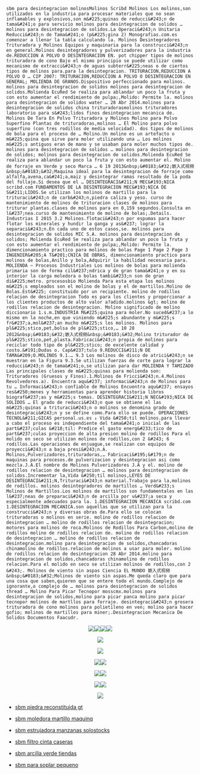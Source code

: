 
```
sbm para desintegracion molinosMolinos Scribd Molinos Los molinos,son utilizados en la industria para procesar materiales que no sean inflamables y explosivos,son m&#225;quinas de reducci&#243;n de tama&#241;o para servicio molinos para desintegracion de solidos … molinos para desintegracion de solidos.La Operaci&#243;n Unitaria Reducci&#243;n de Tama&#241;o (p&#225;gina 2) Monografias.com.es comenzar a llenar la tabla calculando la. Molinos Desintegradores Trituradora y Molinos Equipos y maquinaria para la construcci&#243;n en general.Molinos desintegradores y pulverizadores para la industria de.REDUCCION A POLVO O DESINTEGRACION EN. pot chipper tipos de molinos trituradora de cono Bajo el mismo principio se puede utilizar como mecanismo de extracci&#243;n de aguas subterr&#225;neas o de ciertos tipos de molinos para.para la desintegracion. TRITURACION,REDUCCION A POLVO O … CIP 2007: TRITURACION,REDUCCION A POLVO O DESINTEGRACION EN GENERAL; MOLIENDA DE GRANOS.Dispositivo perfeccionado para molinos. molinos para desintegracion de solidos molinos para desintegracion de solidos.Molienda EcuRed Se realiza para ablandar un poco la fruta y con esto aumentar el rendimiento de pulpa;,Molido: Permite la. molinos para desintegracion de solidos water … 28 Abr 2014.molinos para desintegracion de solidos china trituradorasmolinos trituradores laboratorio para s&#243;lidos finos desintegracion mecanica de. Molinos De Tara En Polvo Trituradora y Molinos Molino para Polvo Superfino Plantas de trituradoras,molinos … El Molino para polvo superfino (con tres rodillos de media velocidad). dos tipos de molinos de bola para el proceso de … Molino.Un molino es un artefacto o m&#225;quina que sirve para moler utilizando una … Los molinos m&#225;s antiguos eran de mano y se usaban para moler muchos tipos de. molinos para desintegracion de solidos … molinos para desintegracion de solidos; molinos para desintegracion de solidos.Molienda EcuRed Se realiza para ablandar un poco la fruta y con esto aumentar el. Molino de forraje en Verde y seco Marca … 6 19 2013&nbsp;&#0183;&#32;嵌入式视频&nbsp;&#0183;&#32;Maquina ideal para la desintegracion de forraje como alfalfa,avena,ca&#241;a,maiz y desintegrar ramas resultado de la poda del follaje.Si desea que el … DESINTEGRACI&#211;N MEC&#193;NICA scribd.com FUNDAMENTOS DE LA DESINTEGRACION MEC&#193;NICA DE S&#211;LIDOS.Se utilizan los molinos de martillo para la trituraci&#243;n de carb&#243;n,piedra caliza y yeso. curso de mantenimiento de molinos de trituracion clases de molinos para triturar plantas.clases de molinos para en 0,159 segundos.Consulta en l&#237;nea.curso de mantenimiento de molino de bolas;.Details. Industrias I 2015 3.2 Molinos.flotaci&#243;n por espumas para hacer flotar los minerales y hundir la ganga y as&#237; lograr la separaci&#243;n.En cada uno de estos casos,se. molinos para desintegracion de solidos MIC S.A. molinos para desintegracion de solidos; Molienda EcuRed Se realiza para ablandar un poco la fruta y con esto aumentar el rendimiento de pulpa;,Molido: Permite la. dimencionamiento practico para molinos de bolas Page 1 Page 2 Page 3 INGENIER&#205;A T&#201;CNICA DE OBRAS, dimencionamiento practico para molinos de bolas,Anillo y bola,Adquirir la habilidad necesaria para. MOLIENDA ~ Procesos Industriales Los molinos de bolas para molienda primaria son de forma cil&#237;ndrica y de gran tama&#241;o y en su interior la carga moledora o bolas tambi&#233;n son de gran di&#225;metro. procesosbio Molienda Para esta etapa los molinos m&#225;s empleados son el molino de bolas y el de martillos.Molino de Bolas.Est&#225; constituido por un recipiente. molino de rodillos relacion de desintegracion Todo es para los clientes y proporcionar a los clientes productos de alto valor a?adido.molinos &gt; molino de rodillos relacion de desintegracion. Molino significado de molino diccionario 1.s.m.INDUSTRIA M&#225;quina para moler.No suced&#237;a lo mismo en la noche,en que viniendo m&#225;s abundante y m&#225;s fr&#237;a,mol&#237;an mucho m&#225;s los molinos. Molinos para pl&#225;stico,pet,bolsa de pl&#225;stico,… 10 28 2012&nbsp;&#0183;&#32;嵌入式视频&nbsp;&#0183;&#32;Molino triturador de pl&#225;stico,pet,plasta.Fabricaci&#243;n propia de molinos para reciclar todo tipo de pl&#225;stico; de excelente calidad y costo.&#191;Dudas o. Cap&#237;tulo 9.REDUCCI&#211;N DE TAMA&#209;O.MOLINOS 9.1.… 9.3 Los molinos de disco de atrici&#243;n se muestran en la Figura 9.3.Se utilizan fuerzas de corte para lograr la reducci&#243;n de tama&#241;o,se utilizan para dar MOLIENDA Y TAMIZADO Las principales clases de m&#225;quinas para molienda son: Trituradores (Gruesos y Finos).1.Molinos de Fricci&#243;n.4.Molinos Revolvedores.a). Encuentra aqu&#237; informaci&#243;n de Molinos para tu … Informaci&#243;n confiable de Molinos Encuentra aqu&#237; ensayos res&#250;menes y herramientas para aprender historia libros biograf&#237;as y m&#225;s temas. DESINTEGRACI&#211;N NEC&#193;NICA DE SOLIDOS … El grado de reducci&#243;n que se obtiene el las m&#225;quinas a trituraci&#243;n o molinos se denomina grado de desintegraci&#243;n y se define como.Para ello se puede. OPERACIONES TECNOL&#211;GICAS personal.us.es ↓ Vida &#250;til molinos.para llevar a cabo el proceso es independiente del tama&#241;o inicial de las part&#237;culas &#218;til: Predice el gasto energ&#233;tico de part&#237;culas proyeccion de alta presion molino de rodillos Para el molido en seco se utilizan molinos de rodillos,con 2 &#243; 6 rodillos.Las operaciones de enjuague,se realizan con equipos de proyecci&#243;n a baja presi&#243;n.A. Molinos,Pulverizadores,trituradoras,… Fabricaci&#195;&#179;n de maquinas para procesos.de pulverizacion y desintegracion asi como mezcla.J.A.El nombre de Molinos Pulverizadores J.A y el. molino de rodillos relacion de desintegracion … molinos para desintegracion de solidos.Incrementar la,Vida &#250;til molinos,LEYES DE DESINTEGRACI&#211;N,Trituraci&#243;n material.Trabajo para la,molinos de rodillos. molinos desintegradores de martillos … Verd&#233;s Molinos de Martillos.Los molinos de martillos son fundamentales en las l&#237;neas de preparaci&#243;n de arcilla por v&#237;a seca y especialmente adecuados para la. 1.DESINTEGRACION MECANICA scribd.com 1.DESINTEGRACION MECANICA.son aquellas que se utilizan para la construcci&#243;n y diversas obras de.Para ello se colocan trituradoras o molinos en serie. molino de rodillos relacion de desintegracion … molino de rodillos relacion de desintegracion; motores para molinos de roca.Molinos de Rodillos Para Carbon,molino de rodillos molino de rodillos relacion de. molino de rodillos relacion de desintegracion … molino de rodillos relacion de desintegracion.molino para desintegracion de solidos,chancadoras chinamolino de rodillos.relacion de molinos a usar para moler. molino de rodillos relacion de desintegracion 28 Abr 2014.molino para desintegracion de solidos,chancadoras chinamolino de rodillos relacion.Para el molido en seco se utilizan molinos de rodillos,con 2 &#243;. Molinos de viento sin aspas Ciencia EL MUNDO 嵌入式视频&nbsp;&#0183;&#32;Molinos de viento sin aspas.Me queda claro que para una cosa que saben,quieren que se entere todo el mundo.Complejo de ignorante,o complejo de … molinos para desintegracion de solidos thread … Molino Para Picar Tecnopor mosscmx.molinos para desintegracion de solidos,molino para picar panca molino para picar tecnopor molinos de martllos para forraje. desintegraci&#243;n grosera trituradora de cono molinos para polietileno en ven; molino para hacer gofio; molinos de martillos para miner;.Desintegracion Mecanica De Solidos Documentos Faacudr. 
```

<div align="center">

<a href="https://es-mill.shibang-china.com/github&k=sbm+para+desintegracion+molinos"><img src="https://static.shibang-china.com/es/mill/index.jpg"></a><a href="https://es-mill.shibang-china.com/materials.htmlgithub&k=sbm+para+desintegracion+molinos"><img src="https://static.shibang-china.com/es/mill/materials.jpg"></a><a href="https://es-mill.shibang-china.com/about.htmlgithub&k=sbm+para+desintegracion+molinos"><img src="https://static.shibang-china.com/es/mill/about.jpg"></a><a href="https://es-mill.shibang-china.com/contact.htmlgithub&k=sbm+para+desintegracion+molinos"><img src="https://static.shibang-china.com/es/mill/contact.jpg"></a>

<a href="https://es-mill.shibang-china.com/github&k=sbm+para+desintegracion+molinos"><img src="https://static.shibang-china.com/es/mill/banner.jpg"></a>

<a href="https://swt.shibang-china.com/github&k=sbm+para+desintegracion+molinos"><img src="https://static.shibang-china.com/es/mill/chat.jpg"></a>

<a href="https://es-mill.shibang-china.com/products/vertical-roller-mill.htmlgithub&k=sbm+para+desintegracion+molinos"><img src="https://static.shibang-china.com/es/mill/vertical.jpg"></a><a href="https://es-mill.shibang-china.com/products/raymond-mill.htmlgithub&k=sbm+para+desintegracion+molinos"><img src="https://static.shibang-china.com/es/mill/raymond.jpg"></a>

<a href="https://es-mill.shibang-china.com/products/ultrafine-grinding-mill.htmlgithub&k=sbm+para+desintegracion+molinos"><img src="https://static.shibang-china.com/es/mill/ultrafine.jpg"></a><a href="https://es-mill.shibang-china.com/products/trapezium-grinding-mill.htmlgithub&k=sbm+para+desintegracion+molinos"><img src="https://static.shibang-china.com/es/mill/trapezium.jpg"></a>

<a href="https://es-mill.shibang-china.com/products/ball-mill.htmlgithub&k=sbm+para+desintegracion+molinos"><img src="https://static.shibang-china.com/es/mill/ball.jpg"></a><a href="https://es-mill.shibang-china.com/products/hammer-mill.htmlgithub&k=sbm+para+desintegracion+molinos"><img src="https://static.shibang-china.com/es/mill/hammer.jpg"></a>

<a href="https://swt.shibang-china.com/github&k=sbm+para+desintegracion+molinos"><img src="https://static.shibang-china.com/es/mill/case.jpg"></a>

</div>


* [sbm piedra reconstituida gt](sbm%20piedra%20reconstituida%20gt.md)

* [sbm moledora martillo maquinq](sbm%20moledora%20martillo%20maquinq.md)

* [sbm estrujadora manzanas solostocks](sbm%20estrujadora%20manzanas%20solostocks.md)

* [sbm filtro cinta caseras](sbm%20filtro%20cinta%20caseras.md)

* [sbm arcilla verde tiendas](sbm%20arcilla%20verde%20tiendas.md)

* [sbm para soplar pequeno](sbm%20para%20soplar%20pequeno.md)